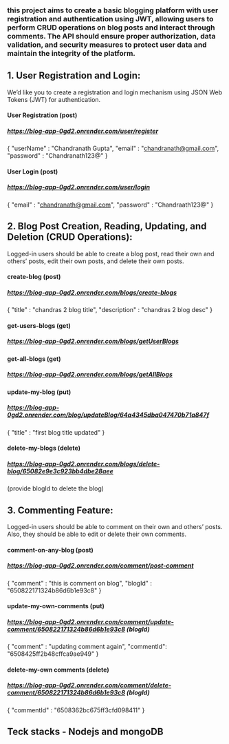 
### this project aims to create a basic blogging platform with user registration and authentication using JWT, allowing users to perform CRUD operations on blog posts and interact through comments. The API should ensure proper authorization, data validation, and security measures to protect user data and maintain the integrity of the platform.

## 1. User Registration and Login:
We’d like you to create a registration and login mechanism using JSON Web Tokens (JWT) for authentication.

#### User Registration (post)
##### https://blog-app-0gd2.onrender.com/user/register
{
    "userName" : "Chandranath Gupta",
    "email" : "chandranath@gmail.com",
    "password" : "Chandranath123@"
}


#### User Login (post)
##### https://blog-app-0gd2.onrender.com/user/login
{
   "email" : "chandranath@gmail.com",
    "password" : "Chandraath123@"
}

## 2. Blog Post Creation, Reading, Updating, and Deletion (CRUD Operations):
Logged-in users should be able to create a blog post, read their own and others’ posts, edit their own posts, and delete their own posts.

#### create-blog (post)
##### https://blog-app-0gd2.onrender.com/blogs/create-blogs
{
    "title" : "chandras 2 blog title",
    "description" : "chandras 2 blog desc"
}

#### get-users-blogs (get)
##### https://blog-app-0gd2.onrender.com/blogs/getUserBlogs


#### get-all-blogs (get)
##### https://blog-app-0gd2.onrender.com/blogs/getAllBlogs


#### update-my-blog (put)
##### https://blog-app-0gd2.onrender.com/blog/updateBlog/64a4345dba047470b71a847f
{
    "title" : "first blog title updated"
}

#### delete-my-blogs (delete)
##### https://blog-app-0gd2.onrender.com/blogs/delete-blog/65082e9e3c923bb4dbe28aee
(provide blogId to delete the blog)

## 3. Commenting Feature:
Logged-in users should be able to comment on their own and others’ posts. Also, they should be able to edit or delete their own comments.

#### comment-on-any-blog (post)
##### https://blog-app-0gd2.onrender.com/comment/post-comment
{
    "comment" : "this is comment on blog",
    "blogId" : "650822171324b86d6b1e93c8"
}


#### update-my-own-comments (put)
##### https://blog-app-0gd2.onrender.com/comment/update-comment/650822171324b86d6b1e93c8 (blogId)
{
    "comment" : "updating comment again",
    "commentId": "6508425ff2b48cffca9ae949"
}

#### delete-my-own comments (delete)
##### https://blog-app-0gd2.onrender.com/comment/delete-comment/650822171324b86d6b1e93c8 (blogId)
{
    "commentId" : "6508362bc675ff3cfd098411"
}


## Teck stacks - Nodejs and mongoDB